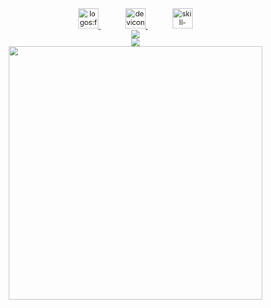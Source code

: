 <div align="center"><a href="https://www.facebook.com/le.thuan72/">
    <img src="https://api.iconify.design/logos/facebook.svg" alt="logos:facebook" height="40" />
    </a>
    <img width="45" />
    <a href="https://www.linkedin.com/in/thuanle275/">
    <img src="https://api.iconify.design/devicon/linkedin.svg" alt="devicon:linkedin" height="40" />
    </a>
    <img width="45" />
    <a href="thuanle.qt@gmail.com">
    <img src="https://api.iconify.design/skill-icons/gmail-light.svg" alt="skill-icons:gmail-light" height="40" />
    </a>
</div>
<div align="left">
</div>
<div align="center">
    <img src="https://github-readme-stats.vercel.app/api?username=levinhthuanle&theme=tokyonight&hide_border=true&show_icons=true&hide_title=false&disable_animations=false&hide_rank=false&rank_icon=default&hide=&show=&locale=EN" />
</div>
<div align="center">
    <img src="https://streak-stats.demolab.com?user=levinhthuanle&theme=tokyonight&hide_border=true&disable_animations=false&hide_total_contributions=false&hide_current_streak=false&hide_longest_streak=false&mode=daily&locale=EN" />
</div>
<div align="center">
    <img src="https://user-images.githubusercontent.com/74038190/225813708-98b745f2-7d22-48cf-9150-083f1b00d6c9.gif" width="500" />
</div>
